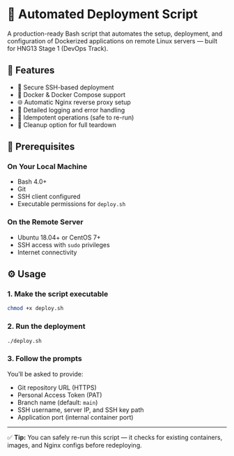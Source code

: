 # 🚀 Automated Deployment Script

A production-ready Bash script that automates the setup, deployment, and configuration of Dockerized applications on remote Linux servers — built for HNG13 Stage 1 (DevOps Track).

## 🔧 Features

* 🔐 Secure SSH-based deployment
* 🐳 Docker & Docker Compose support
* 🌐 Automatic Nginx reverse proxy setup
* 🧾 Detailed logging and error handling
* 🔁 Idempotent operations (safe to re-run)
* 🧹 Cleanup option for full teardown

## 🧰 Prerequisites

### On Your Local Machine

* Bash 4.0+
* Git
* SSH client configured
* Executable permissions for `deploy.sh`

### On the Remote Server

* Ubuntu 18.04+ or CentOS 7+
* SSH access with `sudo` privileges
* Internet connectivity

## ⚙️ Usage

### 1. Make the script executable

```bash
chmod +x deploy.sh
```

### 2. Run the deployment

```bash
./deploy.sh
```

### 3. Follow the prompts

You’ll be asked to provide:

* Git repository URL (HTTPS)
* Personal Access Token (PAT)
* Branch name (default: `main`)
* SSH username, server IP, and SSH key path
* Application port (internal container port)

---

✅ **Tip:** You can safely re-run this script — it checks for existing containers, images, and Nginx configs before redeploying.

